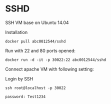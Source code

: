 # SSHD

SSH VM base on Ubuntu 14.04

Installation

```
docker pull abc0012544/sshd
```

Run with 22 and 80 ports opened:

```
docker run -d -it -p 30022:22 abc0012544/sshd
```

Connect apache VM with following setting:

Login by SSH

```
ssh root@localhost -p 30022

password: Test1234
```
